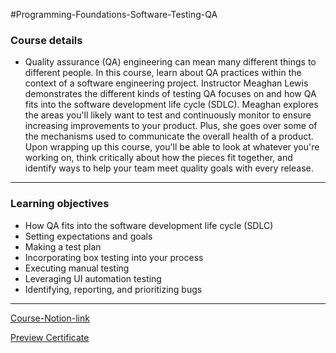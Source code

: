 #Programming-Foundations-Software-Testing-QA 

### Course details
- Quality assurance (QA) engineering can mean many different things to different people. In this course, learn about QA practices within the context of a software engineering project. Instructor Meaghan Lewis demonstrates the different kinds of testing QA focuses on and how QA fits into the software development life cycle (SDLC). Meaghan explores the areas you'll likely want to test and continuously monitor to ensure increasing improvements to your product. Plus, she goes over some of the mechanisms used to communicate the overall health of a product. Upon wrapping up this course, you'll be able to look at whatever you're working on, think critically about how the pieces fit together, and identify ways to help your team meet quality goals with every release.
***


### Learning objectives
- How QA fits into the software development life cycle (SDLC)
- Setting expectations and goals
- Making a test plan
- Incorporating box testing into your process
- Executing manual testing
- Leveraging UI automation testing
- Identifying, reporting, and prioritizing bugs





*****
[Course-Notion-link](https://www.notion.so/09-Programming-Foundations-Software-Testing-QA-3a6fdc26250d420b9aff15df9d12f9b9)

[Preview Certificate](https://www.linkedin.com/learning/certificates/29e82a31227200a3b0f627f0250e766480288f525d3f6f44c07935066e6486b9?trk=share_certificate)


